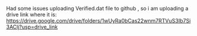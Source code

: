Had some issues uploading Verified.dat file to github , so i am uploading a drive link where it is: https://drive.google.com/drive/folders/1wUyRa0bCas22wnm7RTVuS3Ib7Si3AClj?usp=drive_link
